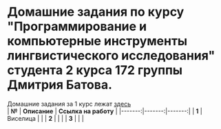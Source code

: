 # Домашние задания по курсу "Программирование и компьютерные инструменты лингвистического исследования" студента 2 курса 172 группы Дмитрия Батова.
Домашние задания за 1 курс лежат [здесь](https://github.com/dsbatov/PythonHSE)  
| **№** | **Описание** | **Ссылка на работу** |
|-------:|-------:|-------:| 
| **1** | Виселица |        |
| **2** |          |        |
| **3** |          |        | 
